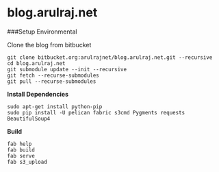 blog.arulraj.net
================

###Setup Environmental

Clone the blog from bitbucket

```
git clone bitbucket.org:arulrajnet/blog.arulraj.net.git --recursive
cd blog.arulraj.net
git submodule update --init --recursive
git fetch --recurse-submodules
git pull --recurse-submodules
```

__Install Dependencies__

```
sudo apt-get install python-pip
sudo pip install -U pelican fabric s3cmd Pygments requests BeautifulSoup4 
```

__Build__

```
fab help
fab build
fab serve
fab s3_upload
```
